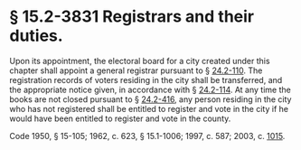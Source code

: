 # § 15.2-3831 Registrars and their duties.

<p>Upon its appointment, the electoral board for a city created under this chapter shall appoint a general registrar pursuant to § <a href='http://law.lis.virginia.gov/vacode/24.2-110/'>24.2-110</a>. The registration records of voters residing in the city shall be transferred, and the appropriate notice given, in accordance with § <a href='http://law.lis.virginia.gov/vacode/24.2-114/'>24.2-114</a>. At any time the books are not closed pursuant to § <a href='http://law.lis.virginia.gov/vacode/24.2-416/'>24.2-416</a>, any person residing in the city who has not registered shall be entitled to register and vote in the city if he would have been entitled to register and vote in the county.</p><p>Code 1950, § 15-105; 1962, c. 623, § 15.1-1006; 1997, c. 587; 2003, c. <a href='http://lis.virginia.gov/cgi-bin/legp604.exe?031+ful+CHAP1015'>1015</a>.</p>